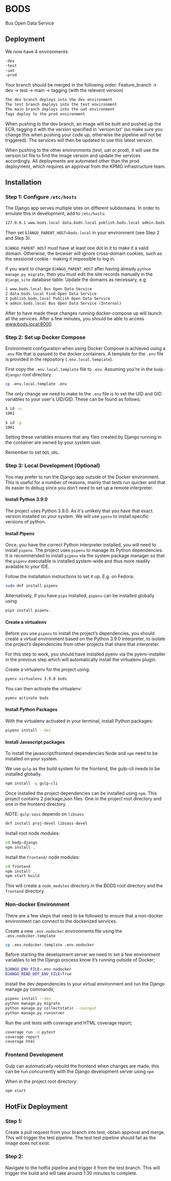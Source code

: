 # BODS

Bus Open Data Service

## Deployment

We now have 4 environments:

```txt
-dev
-test
-uat
-prod
```

Your branch should be merged in the following order:
Feature_branch -> dev -> test -> main -> tagging (with the relevent version)

```txt
The dev branch deploys into the dev environment
The test branch deploys into the test environment
The main branch deploys into the uat environment
Tags deploy to the prod environment
```

When pushing to the dev branch, an image will be built and pushed up the ECR, tagging it
with the version specified in 'version.txt' (so make sure you change this when pushing
your code up, otherwise the pipeline will not be triggered). The services will then be
updated to use this latest version.

When pushing to the other environments (test, uat or prod), it will use the version.txt
file to find the image version and update the services accordingly. All deployments are
automated other than the prod deployment, which requires an approval from the KPMG
infrastructure team.

## Installation

### Step 1: Configure `/etc/hosts`

The Django app serves multiple sites on different subdomains. In order to emulate
this in development, add to `/etc/hosts`:

```sh
127.0.0.1 www.bods.local data.bods.local publish.bods.local admin.bods.local
```

Then set `DJANGO_PARENT_HOST=bods.local` in your environment (see Step 2 and
Step 3).

`DJANGO_PARENT_HOST` must have at least one dot in it to make it a valid domain.
Otherwise, the browser will ignore cross-domain cookies, such as the sessionid
cookie - making it impossible to log in.

If you want to change `DJANGO_PARENT_HOST` after having already
`python manage.py migrate`, then you must edit the site records manually in
the `django_site` database table. Update the domains as necessary, e.g:

```txt
1 www.bods.local Bus Open Data Service
2 data.bods.local Find Open Data Service
3 publish.bods.local Publish Open Data Service
4 admin.bods.local Bus Open Data Service (Internal)
```

After to have made these changes running docker-compose up will launch all the
services. After a few minutes, you should be able to access www.bods.local:8000.

### Step 2: Set up Docker Compose

Environment configuration when using Docker Compose is achieved using a `.env`
file that is passed to the docker containers. A template for the `.env` file is
provided in the repository (`.env.local.template`).

First copy the `.env.local.template` file to `.env`. Assuming you're in the
`bodp-django/` root directory

```sh
cp .env.local.template .env
```

The only change we need to make to the `.env` file is to set the UID and GID
variables to your user's UID/GID. These can be found as follows;

```sh
$ id -u
1001

$ id -g
1001
```

Setting these variables ensures that any files created by Django running in the
container are owned by your system user.

Remember to set `DQS_URL`.

### Step 3: Local Development (Optional)

You may prefer to run the Django app outside of the Docker environment. This is
useful for a number of reasons, mainly that tests run quicker and that its
easier to debug since you don’t need to set up a remote interpreter.

#### Install Python 3.9.0

The project uses Python 3.9.0. As it's unlikely that you have that exact version
installed on your system. We will use `pyenv` to install specific versions of
python.

#### Install Pipenv

Once, you have the correct Python interpreter installed, you will need to
install `pipenv`. The project uses `pipenv` to manage its Python dependencies.
It is recommended to install `pipenv` via the system package manager so that
the `pipenv` executable is installed system-wide and thus more readily
available to your IDE.

Follow the installation instructions to set it up. E.g. on Fedora:

```sh
sudo dnf install pipenv
```

Alternatively, if you have `pipx` installed, `pipenv` can be installed globally
using

```sh
pipx install pipenv.
```

#### Create a virtualenv

Before you use `pipenv` to install the project’s dependencies, you should create
a virtual environment based on the Python 3.9.0 interpreter, to isolate the
project’s dependencies from other projects that share that interpreter.

For this step to work, you should have installed pyenv via the pyenv-installer
in the previous step which will automatically install the virtualenv plugin.

Create a virtualenv for the project using:

```sh
pyenv virtualenv 3.9.0 bods
```

You can then activate the virtualenv:

```sh
pyenv activate bods
```

#### Install Python Packages

With the virtualenv activated in your terminal, install Python packages:

```sh
pipenv install --dev
```

#### Install Javascript packages

To install the javascript/frontend dependencies Node and `npm` need to be
installed on your system.

We use `gulp` as the build system for the frontend, the gulp-cli needs to be
installed globally.

```sh
npm install -g gulp-cli
```

Once installed the project dependencies can be installed using `npm`.
This project contains 2 package.json files. One in the project root directory
and one in the frontend directory.

NOTE: `gulp-sass` depends on `libsass`

```sh
dnf install proj-devel libsass-devel
```

Install root node modules:

```sh
cd bodp-django
npm install .
```

Install the `frontend/` node modules:

```sh
cd frontend
npm install .
npm start build
```

This will create a `node_modules` directory in the BODS root directory and the
`frontend` directory.

### Non-docker Environment

There are a few steps that need to be followed to ensure that a non-docker
environment can connect to the dockerized services.

Create a new `.env.nodocker` environments file using the `.env.nodocker.template`

```sh
cp .env.nodocker.template .env.nodocker
```

Before starting the development server we need to set a few environment variables
to let the Django process know it’s running outside of Docker;

```sh
DJANGO_ENV_FILE=.env.nodocker
DJANGO_READ_DOT_ENV_FILE=True
```

Install the dev dependencies to your virtual environment and run the Django
manage.py commands;

```sh
pipenv install --dev
python manage.py migrate
python manage.py collectstatic --noinput
python manage.py runserver
```

Run the unit tests with coverage and HTML coverage report;

```sh
coverage run -m pytest
coverage report
coverage html
```

### Frontend Development

Gulp can automatically rebuild the frontend when changes are made, this can be
run concurrently with the Django development server using `npm`

When in the project root directory:

```sh
npm start
```

## HotFix Deployment

### Step 1:

Create a pull request from your branch into test, obtain approval and merge. This will trigger the test pipeline. The test test pipeline should fail as the image does not exist.

### Step 2:

Navigate to the hotfix pipeline and trigger it from the test branch. This will trigger the build and will take around 1:30 minutes to complete.
